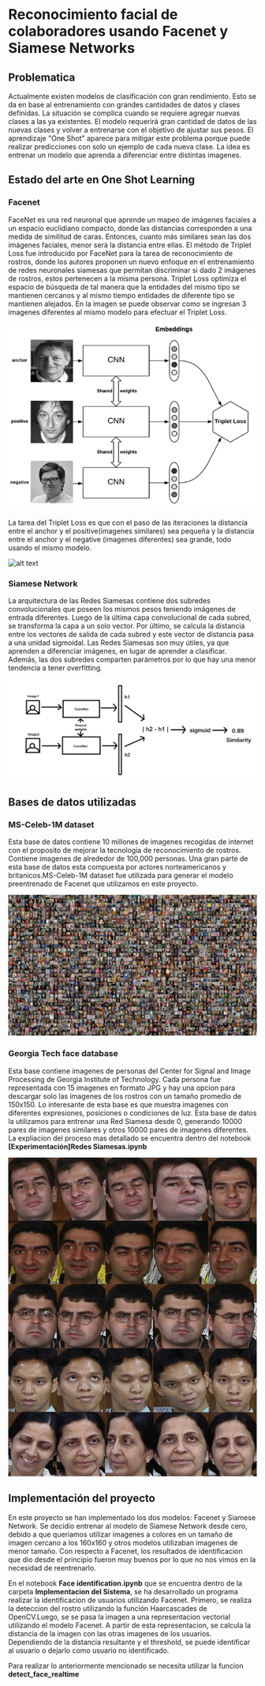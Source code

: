 # Reconocimiento facial de colaboradores usando Facenet y Siamese Networks


## Problematica

Actualmente existen modelos de clasificación con gran rendimiento. Esto se da en base al entrenamiento con grandes cantidades de datos y clases definidas. La situación se complica cuando se requiere agregar nuevas clases a las ya existentes. El modelo requerirá gran cantidad de datos de las nuevas clases y volver a entrenarse con el objetivo de ajustar sus pesos. El aprendizaje "One Shot" aparece para mitigar este problema porque puede realizar predicciones con solo un ejemplo de cada nueva clase. La idea es entrenar un modelo que aprenda a diferenciar entre distintas imagenes.

## Estado del arte en One Shot Learning

### Facenet
FaceNet es una red neuronal que aprende un mapeo de imágenes faciales a un espacio euclidiano compacto, donde las distancias corresponden a una medida de similitud de caras. Entonces, cuanto más similares sean las dos imágenes faciales, menor será la distancia entre ellas. El método de Triplet Loss fue introducido por FaceNet para la tarea de reconocimiento de rostros, donde los autores proponen un nuevo enfoque en el entrenamiento de redes neuronales siamesas que permitan discriminar si dado 2 imágenes de rostros, estos pertenecen a la misma persona. Triplet Loss optimiza el espacio de búsqueda de tal manera que la entidades del mismo tipo se mantienen cercanos y al mismo tiempo entidades de diferente tipo se mantienen alejados. En la imagen se puede observar como se ingresan 3 imagenes diferentes al mismo modelo para efectuar el Triplet Loss.

![alt text](https://github.com/vcarlosrb/reconocimiento-facial-de-colaboradores/blob/master/Implementacion%20del%20sistema/assets/triplet_loss_example.png?raw=true)

La tarea del Triplet Loss es que con el paso de las iteraciones la distancia entre el anchor y el positive(imagenes similares) sea pequeña y la distancia entre el anchor y el negative (imagenes diferentes) sea grande, todo usando el mismo modelo.

![alt text](https://github.com/vcarlosrb/reconocimiento-facial-de-colaboradores/blob/master/Implementacion%20del%20sistema/assets/triplet_loss_function.png?raw=true)

### Siamese Network
La arquitectura de las Redes Siamesas contiene dos subredes convolucionales que poseen los mismos pesos teniendo imágenes de entrada diferentes. Luego de la última capa convolucional de cada subred, se transforma la capa a un solo vector. Por último, se calcula la distancia entre los vectores de salida de cada subred y este vector de distancia pasa a una unidad sigmoidal. Las Redes Siamesas son muy útiles, ya que aprenden a diferenciar imágenes, en lugar de aprender a clasificar. Además, las dos subredes comparten parámetros por lo que hay una menor tendencia a tener overfitting.

![alt text](https://github.com/vcarlosrb/reconocimiento-facial-de-colaboradores/blob/master/Implementacion%20del%20sistema/assets/siamese.png?raw=true)

## Bases de datos utilizadas

### MS-Celeb-1M dataset
Esta base de datos contiene 10 millones de imagenes recogidas de internet con el proposito de mejorar la tecnologia de reconocimiento de rostros. Contiene imagenes de alrededor de 100,000 personas. Una gran parte de esta base de datos esta compuesta por actores norteamericanos y britanicos.MS-Celeb-1M dataset fue utilizada para generar el modelo preentrenado de Facenet que utilizamos en este proyecto. 

![alt text](https://github.com/vcarlosrb/reconocimiento-facial-de-colaboradores/blob/master/Implementacion%20del%20sistema/assets/msceleb.jpg?raw=true)

### Georgia Tech face database
Esta base contiene imagenes de personas del Center for Signal and Image Processing de Georgia Institute of Technology. Cada persona fue representada con 15 imagenes en formato JPG y hay una opcion para descargar solo las imagenes de los rostros con un tamaño promedio de 150x150. Lo interesante de esta base es que muestra imagenes con diferentes expresiones, posiciones o condiciones de luz. Esta base de datos la utilizamos para entrenar una Red Siamesa desde 0, generando 10000 pares de imagenes similares y otros 10000 pares de imagenes diferentes. La expliacion del proceso mas detallado se encuentra dentro del notebook **[Experimentación]Redes Siamesas.ipynb**

![alt text](https://github.com/vcarlosrb/reconocimiento-facial-de-colaboradores/blob/master/Implementacion%20del%20sistema/assets/Georgia-Tech-Faces-dataset.png?raw=true)

## Implementación del proyecto
En este proyecto se han implementado los dos modelos: Facenet y Siamese Network. Se decidio entrenar al modelo de Siamese Network desde cero, debido a que queriamos utilizar imagenes a colores en un tamaño de imagen cercano a los 160x160 y otros modelos utilizaban imagenes de menor tamaño. Con respecto a Facenet, los resultados de identificacion que dio desde el principio fueron muy buenos por lo que no nos vimos en la necesidad de reentrenarlo.

En el notebook **Face identification.ipynb** que se encuentra dentro de la carpeta **Implementacion del Sistema**, se ha desarrollado un programa realizar la identificacion de usuarios utilizando Facenet. Primero, se realiza la deteccion del rostro utilizando la función Haarcascades de OpenCV.Luego, se se pasa la imagen a una representacion vectorial utilizando el modelo Facenet. A partir de esta representacion, se calcula la distancia de la imagen con las otras imagenes de los usuarios. Dependiendo de la distancia resultante y el threshold, se puede identificar al usuario o dejarlo como usuario no identificado.

Para realizar lo anteriormente mencionado se necesita utilizar la funcion **detect_face_realtime** 


